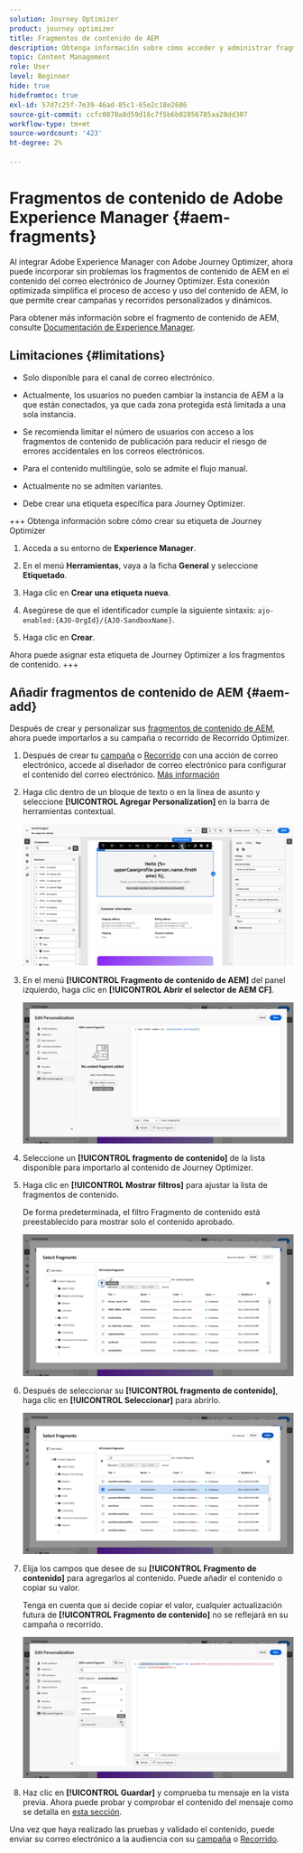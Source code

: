 ```yaml
---
solution: Journey Optimizer
product: journey optimizer
title: Fragmentos de contenido de AEM
description: Obtenga información sobre cómo acceder y administrar fragmentos de contenido de AEM
topic: Content Management
role: User
level: Beginner
hide: true
hidefromtoc: true
exl-id: 57d7c25f-7e39-46ad-85c1-65e2c18e2686
source-git-commit: ccfc0870a8d59d16c7f5b6b02856785aa28dd307
workflow-type: tm+mt
source-wordcount: '423'
ht-degree: 2%

---
```


# Fragmentos de contenido de Adobe Experience Manager {#aem-fragments}

Al integrar Adobe Experience Manager con Adobe Journey Optimizer, ahora puede incorporar sin problemas los fragmentos de contenido de AEM en el contenido del correo electrónico de Journey Optimizer. Esta conexión optimizada simplifica el proceso de acceso y uso del contenido de AEM, lo que permite crear campañas y recorridos personalizados y dinámicos.

Para obtener más información sobre el fragmento de contenido de AEM, consulte [Documentación de Experience Manager](https://experienceleague.adobe.com/en/docs/experience-manager-cloud-service/content/sites/authoring/fragments/content-fragments).

## Limitaciones {#limitations}

* Solo disponible para el canal de correo electrónico.

* Actualmente, los usuarios no pueden cambiar la instancia de AEM a la que están conectados, ya que cada zona protegida está limitada a una sola instancia.

* Se recomienda limitar el número de usuarios con acceso a los fragmentos de contenido de publicación para reducir el riesgo de errores accidentales en los correos electrónicos.

* Para el contenido multilingüe, solo se admite el flujo manual.

* Actualmente no se admiten variantes.

* Debe crear una etiqueta específica para Journey Optimizer.

+++ Obtenga información sobre cómo crear su etiqueta de Journey Optimizer

   1. Acceda a su entorno de **Experience Manager**.

   1. En el menú **Herramientas**, vaya a la ficha **General** y seleccione **Etiquetado**.

   1. Haga clic en **Crear una etiqueta nueva**.

   1. Asegúrese de que el identificador cumple la siguiente sintaxis: `ajo-enabled:{AJO-OrgId}/{AJO-SandboxName}`.

   1. Haga clic en **Crear**.

  Ahora puede asignar esta etiqueta de Journey Optimizer a los fragmentos de contenido.
+++

## Añadir fragmentos de contenido de AEM {#aem-add}

Después de crear y personalizar sus [fragmentos de contenido de AEM](https://experienceleague.adobe.com/en/docs/experience-manager-cloud-service/content/sites/authoring/fragments/content-fragments), ahora puede importarlos a su campaña o recorrido de Recorrido Optimizer.

1. Después de crear tu [campaña](../email/create-email.md) o [Recorrido](../email/create-email.md) con una acción de correo electrónico, accede al diseñador de correo electrónico para configurar el contenido del correo electrónico. [Más información](../email/get-started-email-design.md)

1. Haga clic dentro de un bloque de texto o en la línea de asunto y seleccione **[!UICONTROL Agregar Personalization]** en la barra de herramientas contextual.

   ![](assets/aem_campaign_2.png)

1. En el menú **[!UICONTROL Fragmento de contenido de AEM]** del panel izquierdo, haga clic en **[!UICONTROL Abrir el selector de AEM CF]**.

   ![](assets/aem_campaign_3.png)

1. Seleccione un **[!UICONTROL fragmento de contenido]** de la lista disponible para importarlo al contenido de Journey Optimizer.

1. Haga clic en **[!UICONTROL Mostrar filtros]** para ajustar la lista de fragmentos de contenido.

   De forma predeterminada, el filtro Fragmento de contenido está preestablecido para mostrar solo el contenido aprobado.

   ![](assets/aem_campaign_4.png)

1. Después de seleccionar su **[!UICONTROL fragmento de contenido]**, haga clic en **[!UICONTROL Seleccionar]** para abrirlo.

   ![](assets/aem_campaign_5.png)

1. Elija los campos que desee de su **[!UICONTROL Fragmento de contenido]** para agregarlos al contenido. Puede añadir el contenido o copiar su valor.

   Tenga en cuenta que si decide copiar el valor, cualquier actualización futura de **[!UICONTROL Fragmento de contenido]** no se reflejará en su campaña o recorrido.

   ![](assets/aem_campaign_6.png)

1. Haz clic en **[!UICONTROL Guardar]** y comprueba tu mensaje en la vista previa. Ahora puede probar y comprobar el contenido del mensaje como se detalla en [esta sección](../content-management/preview.md).

Una vez que haya realizado las pruebas y validado el contenido, puede enviar su correo electrónico a la audiencia con su [campaña](../campaigns/review-activate-campaign.md) o [Recorrido](../building-journeys/publishing-the-journey.md).
